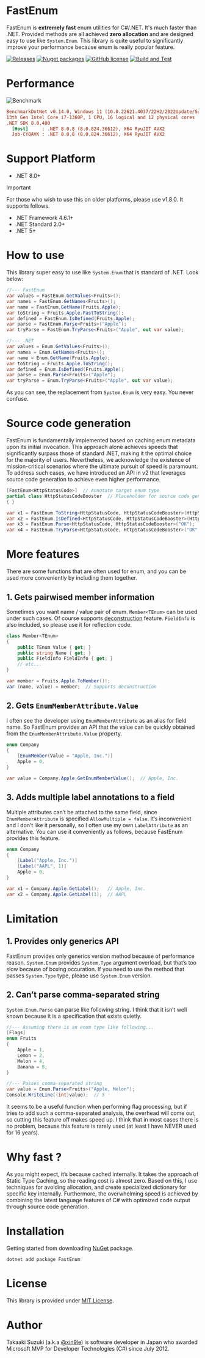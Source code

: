 # FastEnum
FastEnum is **extremely fast** enum utilities for C#/.NET. It's much faster than .NET. Provided methods are all achieved **zero allocation** and are designed easy to use like `System.Enum`. This library is quite useful to significantly improve your performance because enum is really popular feature.

[![Releases](https://img.shields.io/github/release/xin9le/FastEnum.svg)](https://github.com/xin9le/FastEnum/releases)
[![Nuget packages](https://img.shields.io/nuget/v/FastEnum.svg)](https://www.nuget.org/packages/FastEnum/)
[![GitHub license](https://img.shields.io/github/license/xin9le/FastEnum)](https://github.com/xin9le/FastEnum/blob/main/LICENSE)
[![Build and Test](https://github.com/xin9le/FastEnum/actions/workflows/test.yml/badge.svg)](https://github.com/xin9le/FastEnum/actions/workflows/test.yml)



# Performance
![Benchmark](https://github.com/user-attachments/assets/81755afc-30ad-4e20-9737-fa3031ef52aa)


``` ini
BenchmarkDotNet v0.14.0, Windows 11 (10.0.22621.4037/22H2/2022Update/SunValley2)
13th Gen Intel Core i7-1360P, 1 CPU, 16 logical and 12 physical cores
.NET SDK 8.0.400
  [Host]     : .NET 8.0.8 (8.0.824.36612), X64 RyuJIT AVX2
  Job-CYQAVK : .NET 8.0.8 (8.0.824.36612), X64 RyuJIT AVX2
```



# Support Platform
- .NET 8.0+

> [!Important]
> For those who wish to use this on older platforms, please use v1.8.0. It supports follows.
> - .NET Framework 4.6.1+
> - .NET Standard 2.0+
> - .NET 5+



# How to use
This library super easy to use like `System.Enum` that is standard of .NET. Look below:

```cs
//--- FastEnum
var values = FastEnum.GetValues<Fruits>();
var names = FastEnum.GetNames<Fruits>();
var name = FastEnum.GetName(Fruits.Apple);
var toString = Fruits.Apple.FastToString();
var defined = FastEnum.IsDefined(Fruits.Apple);
var parse = FastEnum.Parse<Fruits>("Apple");
var tryParse = FastEnum.TryParse<Fruits>("Apple", out var value);
```

```cs
//--- .NET
var values = Enum.GetValues<Fruits>();
var names = Enum.GetNames<Fruits>();
var name = Enum.GetName(Fruits.Apple);
var toString = Fruits.Apple.ToString();
var defined = Enum.IsDefined(Fruits.Apple);
var parse = Enum.Parse<Fruits>("Apple");
var tryParse = Enum.TryParse<Fruits>("Apple", out var value);
```

As you can see, the replacement from `System.Enum` is very easy. You never confuse.



# Source code generation
FastEnum is fundamentally implemented based on caching enum metadata upon its initial invocation. This approach alone achieves speeds that significantly surpass those of standard .NET, making it the optimal choice for the majority of users. Nevertheless, we acknowledge the existence of mission-critical scenarios where the ultimate pursuit of speed is paramount. To address such cases, we have introduced an API in v2 that leverages source code generation to achieve even higher performance.

```cs
[FastEnum<HttpStatusCode>]  // Annotate target enum type
partial class HttpStatusCodeBooster  // Placeholder for source code generation
{ }

var x1 = FastEnum.ToString<HttpStatusCode, HttpStatusCodeBooster>(HttpStatusCode.OK);
var x2 = FastEnum.IsDefined<HttpStatusCode, HttpStatusCodeBooster>(HttpStatusCode.OK);
var x3 = FastEnum.Parse<HttpStatusCode, HttpStatusCodeBooster>("OK");
var x4 = FastEnum.TryParse<HttpStatusCode, HttpStatusCodeBooster>("OK", out var value);
```



# More features
There are some functions that are often used for enum, and you can be used more conveniently by including them together.


## 1. Gets pairwised member information
Sometimes you want name / value pair of enum. `Member<TEnum>` can be used under such cases. Of course supports [deconstruction](https://docs.microsoft.com/en-us/dotnet/csharp/deconstruct) feature. `FieldInfo` is also included, so please use it for reflection code.


```cs
class Member<TEnum>
{
    public TEnum Value { get; }
    public string Name { get; }
    public FieldInfo FieldInfo { get; }
    // etc...
}

var member = Fruits.Apple.ToMember()!;
var (name, value) = member;  // Supports deconstruction
```


## 2. Gets `EnumMemberAttribute.Value`
I often see the developer using `EnumMemberAttribute` as an alias for field name. So FastEnum provides an API that the value can be quickly obtained from the `EnumMemberAttribute.Value` property.


```cs
enum Company
{
    [EnumMember(Value = "Apple, Inc.")]
    Apple = 0,
}

var value = Company.Apple.GetEnumMemberValue();  // Apple, Inc.
```


## 3. Adds multiple label annotations to a field
Multiple attributes can’t be attached to the same field, since `EnumMemberAttribute` is specified `AllowMultiple = false`. It’s inconvenient and I don’t like it personally, so I often use my own `LabelAttribute` as an alternative. You can use it conveniently as follows, because FastEnum provides this feature.


```cs
enum Company
{
    [Label("Apple, Inc.")]
    [Label("AAPL", 1)]
    Apple = 0,
}

var x1 = Company.Apple.GetLabel();   // Apple, Inc.
var x2 = Company.Apple.GetLabel(1);  // AAPL
```



# Limitation
## 1. Provides only generics API
FastEnum provides only generics version method because of performance reason. `System.Enum` provides `System.Type` argument overload, but that’s too slow because of boxing occuration. If you need to use the method that passes `System.Type` type, please use `System.Enum` version.


## 2. Can’t parse comma-separated string
`System.Enum.Parse` can parse like following string. I think that it isn’t well known because it is a specification that exists quietly.


```cs
//--- Assuming there is an enum type like following...
[Flags]
enum Fruits
{
    Apple = 1,
    Lemon = 2,
    Melon = 4,
    Banana = 8,
}

//--- Passes comma-separated string
var value = Enum.Parse<Fruits>("Apple, Melon");
Console.WriteLine((int)value);  // 5
```

It seems to be a useful function when performing flag processing, but if tries to add such a comma-separated analysis, the overhead will come out, so cutting this feature off makes speed up. I think that in most cases there is no problem, because this feature is rarely used (at least I have NEVER used for 16 years).



# Why fast ?
As you might expect, it’s because cached internally. It takes the approach of Static Type Caching, so the reading cost is almost zero. Based on this, I use techniques for avoiding allocation, and create specialized dictionary for specific key internally. Furthermore, the overwhelming speed is achieved by combining the latest language features of C# with optimized code output through source code generation.



# Installation
Getting started from downloading [NuGet](https://www.nuget.org/packages/FastEnum) package.

```
dotnet add package FastEnum
```



# License
This library is provided under [MIT License](http://opensource.org/licenses/MIT).


# Author
Takaaki Suzuki (a.k.a [@xin9le](https://twitter.com/xin9le)) is software developer in Japan who awarded Microsoft MVP for Developer Technologies (C#) since July 2012.

